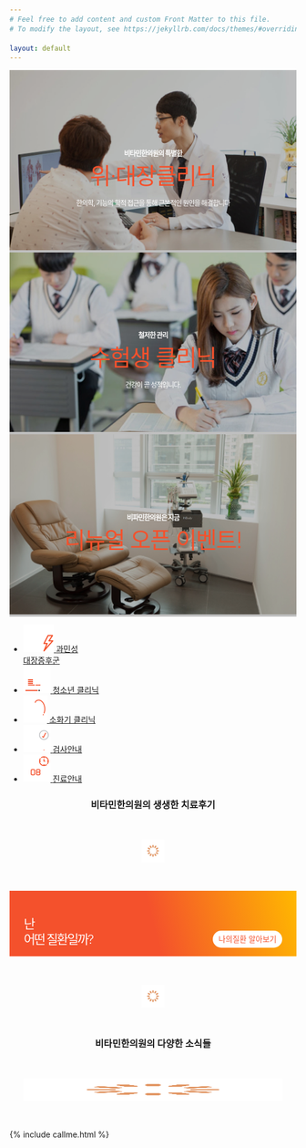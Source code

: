 ```yaml
---
# Feel free to add content and custom Front Matter to this file.
# To modify the layout, see https://jekyllrb.com/docs/themes/#overriding-theme-defaults

layout: default
---
```


<!-- Swiper JS -->
<link rel="stylesheet" href="https://cdnjs.cloudflare.com/ajax/libs/Swiper/4.5.0/css/swiper.min.css">
<script src="https://cdnjs.cloudflare.com/ajax/libs/Swiper/4.5.0/js/swiper.min.js"></script>

<style>
.swiper-container {
  width:100%;
}
.swiper-slide {
  position:relative;
  background:#fff;
  font-size:18px;
  text-align:center;
}
.swiper-slide:before {
  content:"";
  display:block;
  position:absolute;
  top:0;
  left:0;
  width:100%;
  height:100%;
  background-color:rgba(0,0,0,0.25);
}
.slide-message {
  position:absolute;
  top:50%;
  left:0;
  width:100%;
  color:#fff;
  margin:-40px 0 0;
}
.slide-message h2 {
  font-size:12px;
  letter-spacing:-1px;
}
.slide-message h2 strong {
  display:block;
  font-size:40px;
  font-weight:300;
  letter-spacing:-1.5px;
  color:#f4512c;
  text-align:center;
}
.slide-message p {
  font-size:12px;
  letter-spacing:-1px;
}
</style>
<div class="swiper-container">
  <div class="swiper-wrapper">
    <div class="swiper-slide" onclick="location.href = '/irritable-bowel-syndrome/gas'">
      <img src="/assets/img-slide1.jpg" alt="">
      <div class="slide-message">
        <h2>비타민한의원의 특별한 <strong>위·대장클리닉</strong></h2>
        <p>한의학, 기능의 학적 접근을 통해   근본적인 원인을 해결합니다</p>
      </div>
    </div>
    <div class="swiper-slide" onclick="location.href = '/adolescence/physical'">
      <img src="/assets/img-slide2.jpg" alt="">
      <div class="slide-message">
        <h2>철저한 관리 <strong>수험생 클리닉</strong></h2>
        <p>건강이 곧 성적입니다.</p>
      </div>
    </div>
    <div class="swiper-slide" onclick="location.href = '/about/boards/notice'">
      <img src="/assets/img-slide3.jpg" alt="">
      <div class="slide-message">
        <h2>비파민한의원은 지금 <strong>리뉴얼 오픈 이벤트!</strong></h2>
        <p></p>
      </div>
    </div>
  </div>
  <!-- Add Pagination -->
  <!-- <div class="swiper-pagination"></div> -->
  <!-- Add Arrows -->
  <!-- <div class="swiper-button-next"></div> -->
  <!-- <div class="swiper-button-prev"></div> -->
</div>
<script>
var swiper = new Swiper('.swiper-container', {
  loop: true,
  pagination: {
    el: '.swiper-pagination',
    clickable: true,
  },
  navigation: {
    nextEl: '.swiper-button-next',
    prevEl: '.swiper-button-prev',
  },
});
</script>

<!-- 퀵링크 -->
<ul class="featured-links">
<li>
  <a href="/irritable-bowel-syndrome/gas">
    <img src="/assets/icon-featured-1.svg" alt="">
    <span>과민성<br>대장증후군</span>
  </a>
</li>
<li>
  <a href="/adolescence/physical">
    <img src="/assets/icon-featured-2.svg" alt="">
    <span>청소년 클리닉</span>
  </a>
</li>
<li>
  <a href="/digestive-organ/gastritis">
    <img src="/assets/icon-featured-3.svg" alt="">
    <span>소화기 클리닉</span>
  </a>
</li>
<li>
  <a href="/examinations/organic-acid">
    <img src="/assets/icon-featured-4.svg" alt="">
    <span>검사안내</span>
  </a>
</li>
<li>
  <a href="/about/services">
    <img src="/assets/icon-featured-5.svg" alt="">
    <span>진료안내</span>
  </a>
</li>
</ul>

<!-- 후기 -->
<h3 style="text-align:center"><strong>비타민한의원</strong>의 생생한 치료후기</h3>
<div id="featured-reviews" class="featured-articles">
  <img src="/assets/icon-loading.svg" alt="로딩중" width="40" height="40" style="display:block; margin:50px auto">
</div>
<script>
app.content.getByField({
  schemaKey: 'featured',
  field: 'display',
  value: 'review',
  orderByChild: 'created',
  populate: true
}).then(function (data) {
  $('#featured-reviews').empty();
  Object.keys(data).forEach(function (key) {
    var article = data[key];
    var thumbnail = (article.thumbnail[0] ? article.thumbnail[0].url : 'https://via.placeholder.com/300x180');
    var title = article.title;
    var desc = article.desc;
    var url = (article.article ? '/articles?id=' + article.article.id : '/about/reviews');
    var markupSrc = [
      '<dl onclick="location.href = \'' + url + '\'">',
      '<dt><img src="' + thumbnail + '" alt=""></dt>',
      '<dd>',
        '<strong>' + title + '</strong>',
        '<p>' + desc + '</p>',
      '</dd>',
      '</dl>'
    ];
    $('#featured-reviews').append(markupSrc.join(''));
  });
});
</script>

<!-- 질환 찾기 -->
<style>
.detect-mine {
  position:relative;
  height:85px;
  padding:15px 25px;
  background-image:linear-gradient(76deg, #f4512c, #f4512c 50%, #ffb800);
}
.detect-mine h3 {
  font-size:22px;
  font-weight:300;
  line-height:120%;
  letter-spacing:-2.2px;
  color:#fff;
  text-align:left;
}
.detect-mine button {
  position:absolute;
  right:25px;
  bottom:15px;
  height:30px;
  padding:0 10px;
  border-radius:15px;
  border:none;
  background-color:#fff;
  color:#f4512c;
}
</style>
<div class="detect-mine">
  <h3>난<br>어떤 질환일까?</h3>
  <button type="button" onclick="alert('기능이 곧 공개됩니다')">나의질환 알아보기</button>
</div>

<!-- 의학정보 -->
<div id="featured-studies" class="featured-articles">
  <img src="/assets/icon-loading.svg" alt="로딩중" width="40" height="40" style="display:block; margin:50px auto">
</div>
<script>
app.content.getByField({
  schemaKey: 'featured',
  field: 'display',
  value: 'study',
  orderByChild: 'created',
  populate: true
}).then(function (data) {
  $('#featured-studies').empty();
  Object.keys(data).forEach(function (key) {
    var article = data[key];
    var thumbnail = (article.thumbnail[0] ? article.thumbnail[0].url : 'https://via.placeholder.com/300x180');
    var title = article.title;
    var desc = article.desc;
    var url = (article.article ? '/articles?id=' + article.article.id : '/about/study');
    var markupSrc = [
      '<dl onclick="location.href = \'' + url + '\'">',
      '<dt><img src="' + thumbnail + '" alt=""></dt>',
      '<dd>',
        '<strong>' + title + '</strong>',
        '<p>' + desc + '</p>',
      '</dd>',
      '</dl>'
    ];
    $('#featured-studies').append(markupSrc.join(''));
  });
});
</script>

<!-- 배너 -->
<style>
.home-banners {
  margin:25px;
}
.home-banners a {
  display:block;
  margin-top:8px;
}
.home-banners a:first-child {
  margin-top:0;
}
.home-banners img {
  display:block;
  width:100%;
}
</style>
<h3 style="text-align:center"><strong>비타민한의원</strong>의 다양한 소식들</h3>
<div id="banners" class="home-banners">
  <img src="/assets/icon-loading.svg" alt="로딩중" width="40" height="40" style="display:block; margin:50px auto">
</div>
<script>
app.content.get({
  schemaKey: 'banners',
  orderByChild: 'created',
  populate: true
}).then(function (data) {
  $('#banners').empty();
  Object.keys(data).forEach(function (key) {
    var banner = data[key];
    var image = (banner.image[0] ? banner.image[0].url : null);
    var title = banner.title;
    var url = banner.url;
    var markupSrc = [
      '<a href="' + url +'">',
      '<img src="' + image + '" alt="' + title + '">',
      '</a>'
    ];
    $('#banners').append(markupSrc.join(''));
  });
});
</script>

{% include callme.html %}
